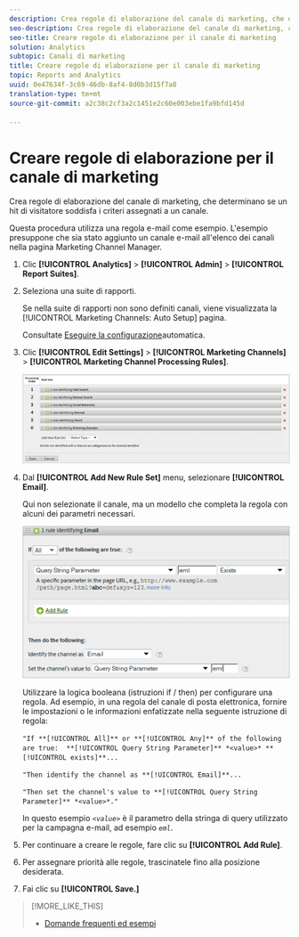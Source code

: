 ```yaml
---
description: Crea regole di elaborazione del canale di marketing, che determinano se un hit di visitatore soddisfa i criteri assegnati a un canale.
seo-description: Crea regole di elaborazione del canale di marketing, che determinano se un hit di visitatore soddisfa i criteri assegnati a un canale.
seo-title: Creare regole di elaborazione per il canale di marketing
solution: Analytics
subtopic: Canali di marketing
title: Creare regole di elaborazione per il canale di marketing
topic: Reports and Analytics
uuid: 0e47634f-3c69-46db-8af4-8d0b3d15f7a8
translation-type: tm+mt
source-git-commit: a2c38c2cf3a2c1451e2c60e003ebe1fa9bfd145d

---
```



# Creare regole di elaborazione per il canale di marketing

Crea regole di elaborazione del canale di marketing, che determinano se un hit di visitatore soddisfa i criteri assegnati a un canale.

Questa procedura utilizza una regola e-mail come esempio. L'esempio presuppone che sia stato aggiunto un canale e-mail all'elenco dei canali nella pagina Marketing Channel Manager.

1. Clic **[!UICONTROL Analytics]** &gt; **[!UICONTROL Admin]** &gt; **[!UICONTROL Report Suites]**.
1. Seleziona una suite di rapporti.

   Se nella suite di rapporti non sono definiti canali, viene visualizzata la [!UICONTROL Marketing Channels: Auto Setup] pagina.

   Consultate [Eseguire la configurazione](/help/components/c-marketing-channels/c-channel-autosetup.md)automatica.

1. Clic **[!UICONTROL Edit Settings]** &gt; **[!UICONTROL Marketing Channels]** &gt; **[!UICONTROL Marketing Channel Processing Rules]**.

   ![Risultato passaggio](assets/marketing_channel_rules.png)

1. Dal **[!UICONTROL Add New Rule Set]** menu, selezionare **[!UICONTROL Email]**.

   Qui non selezionate il canale, ma un modello che completa la regola con alcuni dei parametri necessari.

   ![Risultato passaggio](assets/example_email.png)

   Utilizzare la logica booleana (istruzioni if / then) per configurare una regola. Ad esempio, in una regola del canale di posta elettronica, fornire le impostazioni o le informazioni enfatizzate nella seguente istruzione di regola:

   `"If **[!UICONTROL All]** or **[!UICONTROL Any]** of the following are true:  **[!UICONTROL Query String Parameter]** *<value>* **[!UICONTROL exists]**...`

   `"Then identify the channel as **[!UICONTROL Email]**...`

   `"Then set the channel's value to **[!UICONTROL Query String Parameter]** *<value>*."`

   In questo esempio *`<value>`* è il parametro della stringa di query utilizzato per la campagna e-mail, ad esempio *`eml`*.
1. Per continuare a creare le regole, fare clic su **[!UICONTROL Add Rule]**.
1. Per assegnare priorità alle regole, trascinatele fino alla posizione desiderata.
1. Fai clic su **[!UICONTROL Save.]**

>[!MORE_LIKE_THIS]
>
>* [Domande frequenti ed esempi](/help/components/c-marketing-channels/c-faq.md)

